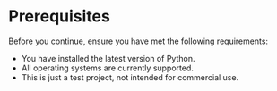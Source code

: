 # Prerequisites

Before you continue, ensure you have met the following requirements:

* You have installed the latest version of Python.
* All operating systems are currently supported.
* This is just a test project, not intended for commercial use.